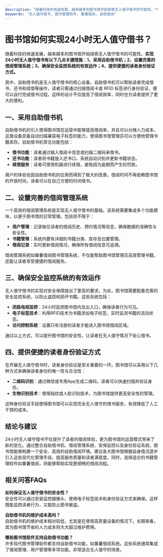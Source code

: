 ```yaml
---
description: "随着科技的快速发展，越来越多的图书馆开始探索无人值守借书的可能性。**实现24小时无人值守借书有以下几点关键措施：1、采用自助借书机；2、设置完善的借阅管理系统；3、确保安全监控系统的有效运作；4、提供便捷的读者身份验证方式。** "
keywords: "无人值守借书, 图书管理软件, 番薯借阅, 自助借阅"
---
```

# 图书馆如何实现24小时无人值守借书？  

随着科技的快速发展，越来越多的图书馆开始探索无人值守借书的可能性。**实现24小时无人值守借书有以下几点关键措施：1、采用自助借书机；2、设置完善的借阅管理系统；3、确保安全监控系统的有效运作；4、提供便捷的读者身份验证方式。** 

其中，自助借书机是无人值守借书的核心设备。自助借书机可以帮助读者完成借书、还书和续借等操作，读者只需通过扫描借阅卡或 RFID 标签进行身份验证，便可以自行完成借书过程。这样的设计不仅提高了借阅效率，同时也为读者提供了更大的便利。

## 一、采用自助借书机

自助借书机的引入使得图书馆在运营中能够提高借阅率，并且可以分摊人力成本。这类设备具备自动扫描兼容电子标签的能力，使得图书馆管理员可以方便地管理书籍库存。自助借书机常见功能包括：

- **借书功能**：读者通过输入借阅卡信息或扫描二维码来借书。
- **还书功能**：读者将书籍放入还书口，系统自动识别并更新书籍状态。
- **续借服务**：读者可使用机器进行续借，避免因为逾期而产生的罚款。

用户的体验也因自助借书机的应用而得到了极大的改善。借阅时间不再依赖图书馆的开放时间，读者可以在自己方便的时间借书。

## 二、设置完善的借阅管理系统

一个高效的借阅管理系统是实现无人值守借书的基础。该系统需要集成多个功能模块，以便于图书馆的日常管理。包括但不限于：

- **用户管理**：记录每位读者的借阅历史、预约情况等信息，确保数据的准确性与安全性。
- **书籍管理**：系统内要有详细的书籍分类、库存及位置管理。
- **借阅记录**：实时更新借阅情况，确保所有借阅信息可追溯。

借阅管理系统如番薯借阅图书管理系统，不仅能帮助图书馆管理员高效管理书籍，还能让读者享受便捷的借阅服务。

## 三、确保安全监控系统的有效运作

无人值守借书的实现对安全保障提出了更高的要求。为此，图书馆需要配备完善的安全监控系统，以防止盗窃和损坏书籍。这些系统包括：

- **闭路电视监控**：24小时监控图书馆内及出入口，确保读者行为可见。
- **电子标签技术**：利用RFID技术为书籍添加电子标签，实时监测书籍的流动状态。
- **访问控制系统**：设置只有注册的读者才能进入图书馆借阅区域。

通过以上方式，可以提升图书馆的安全性，让读者在无人值守情况下安心借书。

## 四、提供便捷的读者身份验证方式

在开展无人值守借书时，读者身份验证是至关重要的一环。图书馆可以采用以下几种方式来确保读者身份的唯一性与合法性：

- **二维码识别**：通过微信或专用App生成二维码，读者可以快速扫描并验证身份。
- **生物识别技术**：使用指纹或人脸识别技术，为图书馆提供更高安全性的管理。

这种身份验证手段使得图书馆可以实现完全无人值守的借书服务，有效降低了人工干预的成本。

## 结论与建议

24小时无人值守借书不仅提升了读者的借阅体验，更为图书馆的运营模式带来了新的变化。通过整合自助借书机、借阅管理系统、安保监控以及身份验证系统，图书馆能够构建一个安全、高效的自助借阅环境。建议各大图书馆根据自身情况逐步引入这些现代化管理手段，提高服务质量和读者满意度。同时，选择适合的书籍管理软件如番薯借阅，将能够帮助实现更顺畅的借阅流程。

## 相关问答FAQs

**如何保证无人值守借书的安全性？**  
安全性可以通过安装监控摄像头、使用电子标签技术和身份验证方式来确保。这样既能监控读者行为，又能防止图书被盗。

**自助借书机的维护成本高吗？**  
自助借书机的维护成本相对较低，尤其是在使用高质量设备的情况下。长期来看，其为图书馆节省的人力成本将大大超过维护费用。

**哪些图书馆软件支持自助借书功能？**  
许多现代图书管理软件都支持自助借书功能，如番薯借阅系统。这些系统通常集成了借阅管理、用户管理等多项功能，非常适合无人值守的场景。
